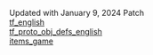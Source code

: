 Updated with January 9, 2024 Patch<br>
[tf_english](https://github.com/mgptdd/tf2/commit/1caf486a5d56eaebb2122d6577a469d1774a1927)<br>
[tf_proto_obj_defs_english](https://github.com/mgptdd/tf2/commit/ec2103f92d5c16ffeb0090d19e908a01eefeb0f3)<br>
[items_game](https://github.com/mgptdd/tf2/commit/a6bca7a1884c36b46a6638f9318c7df15887713e)